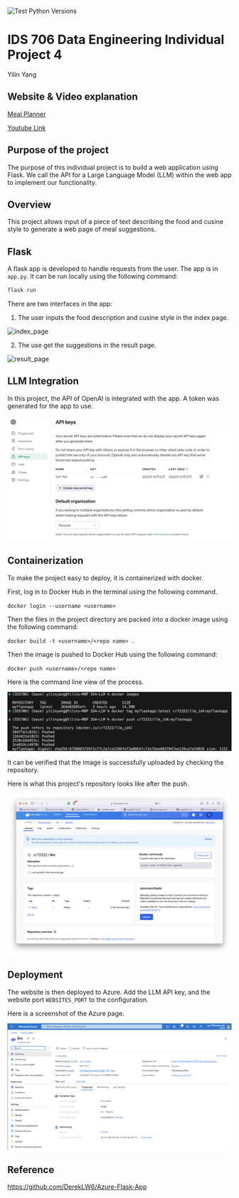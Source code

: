 ![Test Python Versions](https://github.com/nogibjj/IDS706-MiniProject5-Sqlite/actions/workflows/cicd.yml/badge.svg)
# IDS 706 Data Engineering Individual Project 4

Yilin Yang 

## Website & Video explanation
[Meal Planner](https://llm.braveplant-39791e9e.westus2.azurecontainerapps.io/get_meal_suggestions)


[Youtube Link](https://www.youtube.com/watch?v=gzjtc_hobXs)

## Purpose of the project

The purpose of this individual project is to build a web application using Flask. We call the API for a Large Language Model (LLM) within the web app to implement our functionality.


## Overview

This project allows input of a piece of text describing the food and cusine style to generate a web page of meal suggestions.

## Flask

A flask app is developed to handle requests from the user. The app is in `app.py`. It can be run locally using the following command:

```bash
flask run
```

There are two interfaces in the app: 

1. The user inputs the food description and cusine style in the index page.

![index_page](pics/input.png)

2. The use get the suggestions in the result page.

![result_page](pics/output.png)

## LLM Integration

In this project, the API of OpenAI is integrated with the app. A token was generated for the app to use.

![openai](pics/openai_api.png)

## Containerization

To make the project easy to deploy, it is containerized with docker.

First, log in to Docker Hub in the terminal using the following command.

`docker login --username <username>`


Then the files in the project directory are packed into a docker image using the following command:

`docker build -t <username>/<repo name> .`


Then the image is pushed to Docker Hub using the following command:

`docker push <username>/<repo name>`

Here is the command line view of the process.

![docker_hub](pics/push_commands.png)

It can be verified that the image is successfully uploaded by checking the repository.

Here is what this project's repository looks like after the push.

![docker_hub_repo](pics/docker_hub.png)

## Deployment

The website is then deployed to Azure. Add the LLM API key, and the website port `WEBSITES_PORT` to the configuration.

Here is a screenshot of the Azure page.

![app service](pics/azure.png)

## Reference
https://github.com/DerekLW6/Azure-Flask-App






